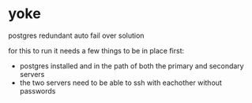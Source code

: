 # yoke
postgres redundant auto fail over solution 


for this to run it needs a few things to be in place first:

* postgres installed and in the path of both the primary and secondary servers
* the two servers need to be able to ssh with eachother without passwords

